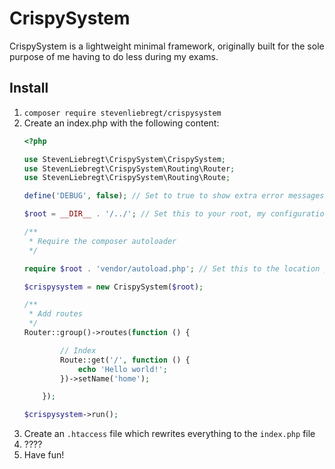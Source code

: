 # CrispySystem
CrispySystem is a lightweight minimal framework, originally built for the sole purpose of me having to do less during my exams.

## Install
1. `composer require stevenliebregt/crispysystem`
2. Create an index.php with the following content:
   ```php
   <?php
   
   use StevenLiebregt\CrispySystem\CrispySystem;
   use StevenLiebregt\CrispySystem\Routing\Router;
   use StevenLiebregt\CrispySystem\Routing\Route;
   
   define('DEBUG', false); // Set to true to show extra error messages
   
   $root = __DIR__ . '/../'; // Set this to your root, my configuration has a `public` public root
   
   /**
    * Require the composer autoloader
    */

   require $root . 'vendor/autoload.php'; // Set this to the location your composer autoload is in
   
   $crispysystem = new CrispySystem($root);
   
   /**
    * Add routes
    */
   Router::group()->routes(function () {
   
           // Index
           Route::get('/', function () {
               echo 'Hello world!';
           })->setName('home');
   
       });
   
   $crispysystem->run();
   ```
3. Create an `.htaccess` file which rewrites everything to the `index.php` file
4. ????
5. Have fun!